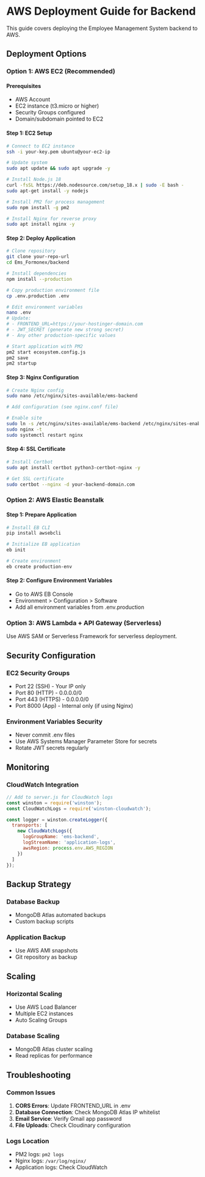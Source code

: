 # AWS Deployment Guide for Backend

This guide covers deploying the Employee Management System backend to AWS.

## Deployment Options

### Option 1: AWS EC2 (Recommended)

#### Prerequisites
- AWS Account
- EC2 instance (t3.micro or higher)
- Security Groups configured
- Domain/subdomain pointed to EC2

#### Step 1: EC2 Setup
```bash
# Connect to EC2 instance
ssh -i your-key.pem ubuntu@your-ec2-ip

# Update system
sudo apt update && sudo apt upgrade -y

# Install Node.js 18
curl -fsSL https://deb.nodesource.com/setup_18.x | sudo -E bash -
sudo apt-get install -y nodejs

# Install PM2 for process management
sudo npm install -g pm2

# Install Nginx for reverse proxy
sudo apt install nginx -y
```

#### Step 2: Deploy Application
```bash
# Clone repository
git clone your-repo-url
cd Ems_Formonex/backend

# Install dependencies
npm install --production

# Copy production environment file
cp .env.production .env

# Edit environment variables
nano .env
# Update:
# - FRONTEND_URL=https://your-hostinger-domain.com
# - JWT_SECRET (generate new strong secret)
# - Any other production-specific values

# Start application with PM2
pm2 start ecosystem.config.js
pm2 save
pm2 startup
```

#### Step 3: Nginx Configuration
```bash
# Create Nginx config
sudo nano /etc/nginx/sites-available/ems-backend

# Add configuration (see nginx.conf file)

# Enable site
sudo ln -s /etc/nginx/sites-available/ems-backend /etc/nginx/sites-enabled/
sudo nginx -t
sudo systemctl restart nginx
```

#### Step 4: SSL Certificate
```bash
# Install Certbot
sudo apt install certbot python3-certbot-nginx -y

# Get SSL certificate
sudo certbot --nginx -d your-backend-domain.com
```

### Option 2: AWS Elastic Beanstalk

#### Step 1: Prepare Application
```bash
# Install EB CLI
pip install awsebcli

# Initialize EB application
eb init

# Create environment
eb create production-env
```

#### Step 2: Configure Environment Variables
- Go to AWS EB Console
- Environment > Configuration > Software
- Add all environment variables from .env.production

### Option 3: AWS Lambda + API Gateway (Serverless)

Use AWS SAM or Serverless Framework for serverless deployment.

## Security Configuration

### EC2 Security Groups
- Port 22 (SSH) - Your IP only
- Port 80 (HTTP) - 0.0.0.0/0
- Port 443 (HTTPS) - 0.0.0.0/0
- Port 8000 (App) - Internal only (if using Nginx)

### Environment Variables Security
- Never commit .env files
- Use AWS Systems Manager Parameter Store for secrets
- Rotate JWT secrets regularly

## Monitoring

### CloudWatch Integration
```javascript
// Add to server.js for CloudWatch logs
const winston = require('winston');
const CloudWatchLogs = require('winston-cloudwatch');

const logger = winston.createLogger({
  transports: [
    new CloudWatchLogs({
      logGroupName: 'ems-backend',
      logStreamName: 'application-logs',
      awsRegion: process.env.AWS_REGION
    })
  ]
});
```

## Backup Strategy

### Database Backup
- MongoDB Atlas automated backups
- Custom backup scripts

### Application Backup
- Use AWS AMI snapshots
- Git repository as backup

## Scaling

### Horizontal Scaling
- Use AWS Load Balancer
- Multiple EC2 instances
- Auto Scaling Groups

### Database Scaling
- MongoDB Atlas cluster scaling
- Read replicas for performance

## Troubleshooting

### Common Issues
1. **CORS Errors**: Update FRONTEND_URL in .env
2. **Database Connection**: Check MongoDB Atlas IP whitelist
3. **Email Service**: Verify Gmail app password
4. **File Uploads**: Check Cloudinary configuration

### Logs Location
- PM2 logs: `pm2 logs`
- Nginx logs: `/var/log/nginx/`
- Application logs: Check CloudWatch
